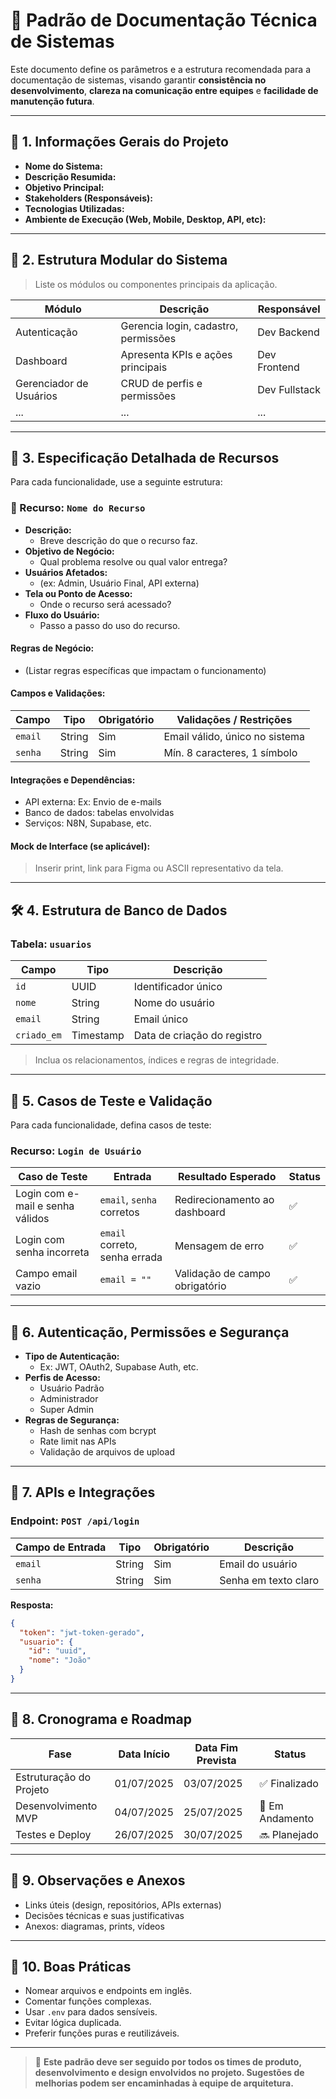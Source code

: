 # 📘 Padrão de Documentação Técnica de Sistemas

Este documento define os parâmetros e a estrutura recomendada para a documentação de sistemas, visando garantir **consistência no desenvolvimento**, **clareza na comunicação entre equipes** e **facilidade de manutenção futura**.

---

## 🔧 1. Informações Gerais do Projeto

- **Nome do Sistema:**
- **Descrição Resumida:**
- **Objetivo Principal:**
- **Stakeholders (Responsáveis):**
- **Tecnologias Utilizadas:**
- **Ambiente de Execução (Web, Mobile, Desktop, API, etc):**

---

## 🧱 2. Estrutura Modular do Sistema

> Liste os módulos ou componentes principais da aplicação.

| Módulo             | Descrição                              | Responsável       |
|--------------------|------------------------------------------|-------------------|
| Autenticação       | Gerencia login, cadastro, permissões    | Dev Backend       |
| Dashboard          | Apresenta KPIs e ações principais       | Dev Frontend      |
| Gerenciador de Usuários | CRUD de perfis e permissões     | Dev Fullstack     |
| ...                | ...                                      | ...               |

---

## 🧩 3. Especificação Detalhada de Recursos

Para cada funcionalidade, use a seguinte estrutura:

### 🔹 Recurso: `Nome do Recurso`

- **Descrição:**
  - Breve descrição do que o recurso faz.
- **Objetivo de Negócio:**
  - Qual problema resolve ou qual valor entrega?
- **Usuários Afetados:**
  - (ex: Admin, Usuário Final, API externa)
- **Tela ou Ponto de Acesso:**
  - Onde o recurso será acessado?
- **Fluxo do Usuário:**
  - Passo a passo do uso do recurso.

#### Regras de Negócio:
- (Listar regras específicas que impactam o funcionamento)

#### Campos e Validações:
| Campo         | Tipo     | Obrigatório | Validações / Restrições            |
|---------------|----------|-------------|------------------------------------|
| `email`       | String   | Sim         | Email válido, único no sistema     |
| `senha`       | String   | Sim         | Mín. 8 caracteres, 1 símbolo        |

#### Integrações e Dependências:
- API externa: Ex: Envio de e-mails
- Banco de dados: tabelas envolvidas
- Serviços: N8N, Supabase, etc.

#### Mock de Interface (se aplicável):
> Inserir print, link para Figma ou ASCII representativo da tela.

---

## 🛠️ 4. Estrutura de Banco de Dados

### Tabela: `usuarios`

| Campo       | Tipo        | Descrição                       |
|-------------|-------------|----------------------------------|
| `id`        | UUID        | Identificador único              |
| `nome`      | String      | Nome do usuário                  |
| `email`     | String      | Email único                      |
| `criado_em` | Timestamp   | Data de criação do registro      |

> Inclua os relacionamentos, índices e regras de integridade.

---

## 🧪 5. Casos de Teste e Validação

Para cada funcionalidade, defina casos de teste:

### Recurso: `Login de Usuário`

| Caso de Teste                    | Entrada                          | Resultado Esperado              | Status |
|----------------------------------|----------------------------------|----------------------------------|--------|
| Login com e-mail e senha válidos | `email`, `senha` corretos        | Redirecionamento ao dashboard   | ✅     |
| Login com senha incorreta        | `email` correto, senha errada    | Mensagem de erro                 | ✅     |
| Campo email vazio                | `email = ""`                     | Validação de campo obrigatório   | ✅     |

---

## 🔐 6. Autenticação, Permissões e Segurança

- **Tipo de Autenticação:**
  - Ex: JWT, OAuth2, Supabase Auth, etc.
- **Perfis de Acesso:**
  - Usuário Padrão
  - Administrador
  - Super Admin
- **Regras de Segurança:**
  - Hash de senhas com bcrypt
  - Rate limit nas APIs
  - Validação de arquivos de upload

---

## 📡 7. APIs e Integrações

### Endpoint: `POST /api/login`

| Campo de Entrada | Tipo     | Obrigatório | Descrição           |
|------------------|----------|-------------|----------------------|
| `email`          | String   | Sim         | Email do usuário     |
| `senha`          | String   | Sim         | Senha em texto claro |

**Resposta:**
```json
{
  "token": "jwt-token-gerado",
  "usuario": {
    "id": "uuid",
    "nome": "João"
  }
}
```

---

## 📅 8. Cronograma e Roadmap

| Fase               | Data Início | Data Fim Prevista | Status        |
|--------------------|-------------|-------------------|---------------|
| Estruturação do Projeto | 01/07/2025 | 03/07/2025        | ✅ Finalizado  |
| Desenvolvimento MVP     | 04/07/2025 | 25/07/2025        | 🚧 Em Andamento |
| Testes e Deploy         | 26/07/2025 | 30/07/2025        | 🔜 Planejado   |

---

## 🧾 9. Observações e Anexos

- Links úteis (design, repositórios, APIs externas)
- Decisões técnicas e suas justificativas
- Anexos: diagramas, prints, vídeos

---

## 🧠 10. Boas Práticas

- Nomear arquivos e endpoints em inglês.
- Comentar funções complexas.
- Usar `.env` para dados sensíveis.
- Evitar lógica duplicada.
- Preferir funções puras e reutilizáveis.

---

> 📌 **Este padrão deve ser seguido por todos os times de produto, desenvolvimento e design envolvidos no projeto. Sugestões de melhorias podem ser encaminhadas à equipe de arquitetura.**
